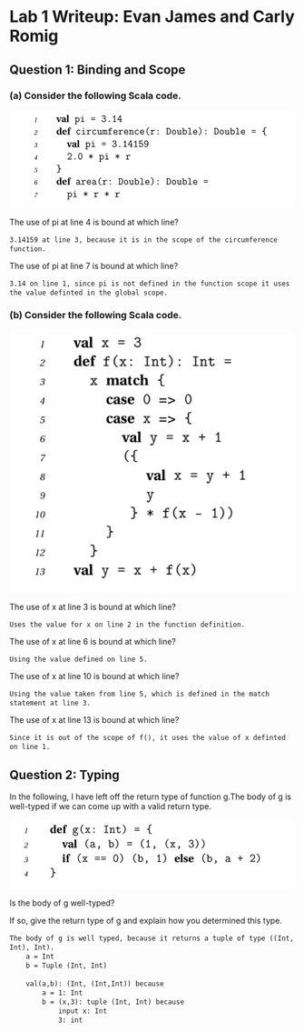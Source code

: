 # Lab 1 Writeup: Evan James and Carly Romig

## Question 1: Binding and Scope

### (a) Consider the following Scala code.
![alt text](https://github.com/ejames917/ppl_lab1/blob/master/images/p1.png)

The use of pi at line 4 is bound at which line? 

	3.14159 at line 3, because it is in the scope of the circumference function.

The use of pi at line 7 is bound at which line?

	3.14 on line 1, since pi is not defined in the function scope it uses the value definted in the global scope.

### (b) Consider the following Scala code.
![alt text](https://github.com/ejames917/ppl_lab1/blob/master/images/p2.png)

The use of x at line 3 is bound at which line? 

	Uses the value for x on line 2 in the function definition.

The use of x at line 6 is bound at which line? 

	Using the value defined on line 5.

The use of x at line 10 is bound at which line? 

	Using the value taken from line 5, which is defined in the match statement at line 3.

The use of x at line 13 is bound at which line?

	Since it is out of the scope of f(), it uses the value of x definted on line 1.

## Question 2: Typing
In the following, I have left off the return type of function g.The body of g is well-typed if we can come up with a valid return type. 

![alt text](https://github.com/ejames917/ppl_lab1/blob/master/images/p3.png)

Is the body of g well-typed?

If so, give the return type of g and explain how you determined this type.

	The body of g is well typed, because it returns a tuple of type ((Int, Int), Int). 
		a = Int
		b = Tuple (Int, Int)

		val(a,b): (Int, (Int,Int)) because
			a = 1: Int
			b = (x,3): tuple (Int, Int) because
				input x: Int
				3: int